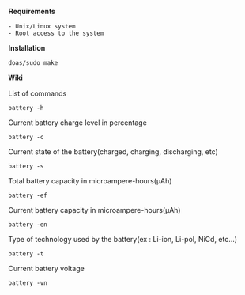 𝐑𝐞𝐪𝐮𝐢𝐫𝐞𝐦𝐞𝐧𝐭𝐬
```
- Unix/Linux system
- Root access to the system
```

𝐈𝐧𝐬𝐭𝐚𝐥𝐥𝐚𝐭𝐢𝐨𝐧

```
doas/sudo make
```

𝐖𝐢𝐤𝐢

List of commands
```
battery -h
```
Current battery charge level in percentage
```
battery -c
```
Current state of the battery(charged, charging, discharging, etc)
```
battery -s
```
Total battery capacity in microampere-hours(µAh)
```
battery -ef
```
Current battery capacity in microampere-hours(µAh)
```
battery -en
```
Type of technology used by the battery(ex : Li-ion, Li-pol, NiCd, etc...)
```
battery -t
```
Current battery voltage
```
battery -vn
```
